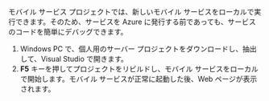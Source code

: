

モバイル サービス プロジェクトでは、新しいモバイル サービスをローカルで実行できます。そのため、サービスを Azure に発行する前であっても、サービスのコードを簡単にデバッグできます。

1. Windows PC で、個人用のサーバー プロジェクトをダウンロードし、抽出して、Visual Studio で開きます。
2. **F5** キーを押してプロジェクトをリビルドし、モバイル サービスをローカルで開始します。モバイル サービスが正常に起動した後、Web ページが表示されます。

<!---HONumber=Nov15_HO3-->